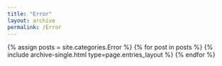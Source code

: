 ```yaml
---
title: "Error"
layout: archive
permalink: /Error
---
```


{% assign posts = site.categories.Error %}
{% for post in posts %} {% include archive-single.html type=page.entries_layout %} {% endfor %}
